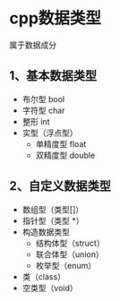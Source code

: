 # cpp数据类型
属于数据成分

## 1、基本数据类型
- 布尔型 bool
- 字符型 char
- 整形 int
- 实型（浮点型）
	- 单精度型 float
	- 双精度型 double

## 2、自定义数据类型
- 数组型（类型[]）
- 指针型（类型 *）
- 构造数据类型
	- 结构体型（struct）
	- 联合体型（union）
	- 枚举型（enum）
- 类（class）
- 空类型（void）
